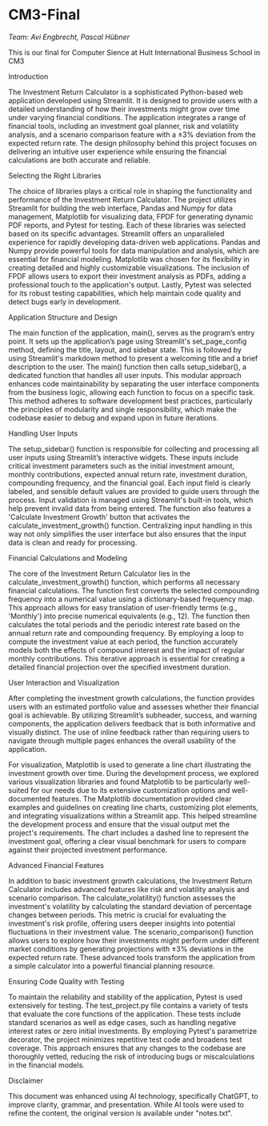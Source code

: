 # CM3-Final
*Team: Avi Engbrecht, Pascal Hübner*

This is our final for Computer Sience at Hult International Business School in CM3


Introduction

The Investment Return Calculator is a sophisticated Python-based web application developed using Streamlit. It is designed to provide users with a detailed understanding of how their investments might grow over time under varying financial conditions. The application integrates a range of financial tools, including an investment goal planner, risk and volatility analysis, and a scenario comparison feature with a ±3% deviation from the expected return rate. The design philosophy behind this project focuses on delivering an intuitive user experience while ensuring the financial calculations are both accurate and reliable.

Selecting the Right Libraries

The choice of libraries plays a critical role in shaping the functionality and performance of the Investment Return Calculator. The project utilizes Streamlit for building the web interface, Pandas and Numpy for data management, Matplotlib for visualizing data, FPDF for generating dynamic PDF reports, and Pytest for testing. Each of these libraries was selected based on its specific advantages. Streamlit offers an unparalleled experience for rapidly developing data-driven web applications. Pandas and Numpy provide powerful tools for data manipulation and analysis, which are essential for financial modeling. Matplotlib was chosen for its flexibility in creating detailed and highly customizable visualizations. The inclusion of FPDF allows users to export their investment analysis as PDFs, adding a professional touch to the application's output. Lastly, Pytest was selected for its robust testing capabilities, which help maintain code quality and detect bugs early in development.

Application Structure and Design

The main function of the application, main(), serves as the program’s entry point. It sets up the application’s page using Streamlit's set_page_config method, defining the title, layout, and sidebar state. This is followed by using Streamlit's markdown method to present a welcoming title and a brief description to the user. The main() function then calls setup_sidebar(), a dedicated function that handles all user inputs. This modular approach enhances code maintainability by separating the user interface components from the business logic, allowing each function to focus on a specific task. This method adheres to software development best practices, particularly the principles of modularity and single responsibility, which make the codebase easier to debug and expand upon in future iterations.

Handling User Inputs

The setup_sidebar() function is responsible for collecting and processing all user inputs using Streamlit’s interactive widgets. These inputs include critical investment parameters such as the initial investment amount, monthly contributions, expected annual return rate, investment duration, compounding frequency, and the financial goal. Each input field is clearly labeled, and sensible default values are provided to guide users through the process. Input validation is managed using Streamlit's built-in tools, which help prevent invalid data from being entered. The function also features a 'Calculate Investment Growth' button that activates the calculate_investment_growth() function. Centralizing input handling in this way not only simplifies the user interface but also ensures that the input data is clean and ready for processing.

Financial Calculations and Modeling

The core of the Investment Return Calculator lies in the calculate_investment_growth() function, which performs all necessary financial calculations. The function first converts the selected compounding frequency into a numerical value using a dictionary-based frequency map. This approach allows for easy translation of user-friendly terms (e.g., 'Monthly') into precise numerical equivalents (e.g., 12). The function then calculates the total periods and the periodic interest rate based on the annual return rate and compounding frequency. By employing a loop to compute the investment value at each period, the function accurately models both the effects of compound interest and the impact of regular monthly contributions. This iterative approach is essential for creating a detailed financial projection over the specified investment duration.

User Interaction and Visualization

After completing the investment growth calculations, the function provides users with an estimated portfolio value and assesses whether their financial goal is achievable. By utilizing Streamlit’s subheader, success, and warning components, the application delivers feedback that is both informative and visually distinct. The use of inline feedback rather than requiring users to navigate through multiple pages enhances the overall usability of the application.

For visualization, Matplotlib is used to generate a line chart illustrating the investment growth over time. During the development process, we explored various visualization libraries and found Matplotlib to be particularly well-suited for our needs due to its extensive customization options and well-documented features. The Matplotlib documentation provided clear examples and guidelines on creating line charts, customizing plot elements, and integrating visualizations within a Streamlit app. This helped streamline the development process and ensure that the visual output met the project's requirements. The chart includes a dashed line to represent the investment goal, offering a clear visual benchmark for users to compare against their projected investment performance.

Advanced Financial Features

In addition to basic investment growth calculations, the Investment Return Calculator includes advanced features like risk and volatility analysis and scenario comparison. The calculate_volatility() function assesses the investment's volatility by calculating the standard deviation of percentage changes between periods. This metric is crucial for evaluating the investment's risk profile, offering users deeper insights into potential fluctuations in their investment value. The scenario_comparison() function allows users to explore how their investments might perform under different market conditions by generating projections with ±3% deviations in the expected return rate. These advanced tools transform the application from a simple calculator into a powerful financial planning resource.

Ensuring Code Quality with Testing

To maintain the reliability and stability of the application, Pytest is used extensively for testing. The test_project.py file contains a variety of tests that evaluate the core functions of the application. These tests include standard scenarios as well as edge cases, such as handling negative interest rates or zero initial investments. By employing Pytest's parametrize decorator, the project minimizes repetitive test code and broadens test coverage. This approach ensures that any changes to the codebase are thoroughly vetted, reducing the risk of introducing bugs or miscalculations in the financial models.

Disclaimer

This document was enhanced using AI technology, specifically ChatGPT, to improve clarity, grammar, and presentation. While AI tools were used to refine the content, the original version is available under "notes.txt".